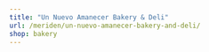 ```yaml
---
title: "Un Nuevo Amanecer Bakery & Deli"
url: /meriden/un-nuevo-amanecer-bakery-and-deli/
shop: bakery
---
```

